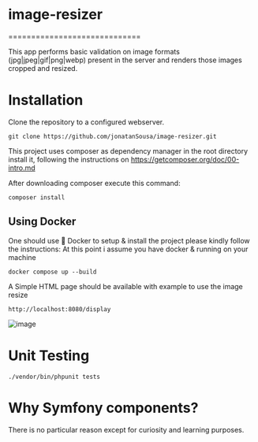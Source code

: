 # image-resizer
=============================

This app performs basic validation on image formats (jpg|jpeg|gif|png|webp) present in the server and renders those images cropped and resized. 


# Installation

Clone the repository to a configured webserver.

```
git clone https://github.com/jonatanSousa/image-resizer.git
```

This project  uses composer as dependency manager in the root directory install it,
following the instructions on https://getcomposer.org/doc/00-intro.md

After downloading composer execute this command:
```
composer install
```

## Using Docker

One should use 🐳 Docker to setup & install the project please kindly follow the instructions:
At this point i assume you have docker & running on your machine

```
docker compose up --build
```

A Simple HTML page should be available with example to use the image resize 

```
http://localhost:8080/display  
```

![image](https://github.com/jonatanSousa/image-resizer/assets/35583616/4d1eef90-fb7b-4adb-acf5-04b316772679)


Unit Testing
=============================

```
./vendor/bin/phpunit tests

```

Why Symfony components?
=============================
There is no particular reason except for curiosity and learning purposes.